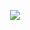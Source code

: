 <p align="center">
<img src="https://github-readme-stats.vercel.app/api?username=willrees23&show_icons=true&theme=dracula">
</p>
